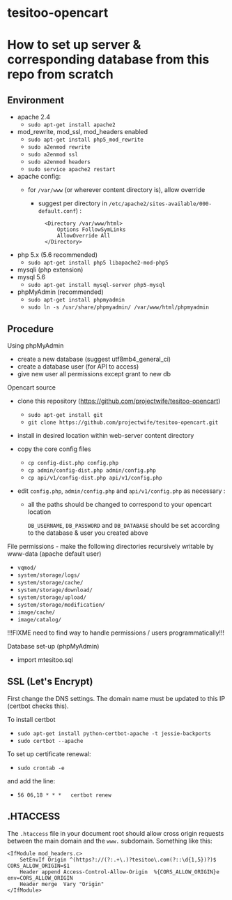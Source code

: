 # tesitoo-opencart

How to set up server & corresponding database from this repo from scratch
=========================================================================

Environment
-----------

- apache 2.4
  - `sudo apt-get install apache2`
- mod_rewrite, mod_ssl, mod_headers enabled
  - `sudo apt-get install php5_mod_rewrite`
  - `sudo a2enmod rewrite`
  - `sudo a2enmod ssl`
  - `sudo a2enmod headers`
  - `sudo service apache2 restart`
- apache config:
  - for `/var/www` (or wherever content directory is), allow override
  
    - suggest per directory in `/etc/apache2/sites-available/000-default.conf`) :

            <Directory /var/www/html>
                Options FollowSymLinks
                AllowOverride All
            </Directory>

- php 5.x (5.6 recommended)
  - `sudo apt-get install php5 libapache2-mod-php5`
- mysqli (php extension)
- mysql 5.6
  - `sudo apt-get install mysql-server php5-mysql`
- phpMyAdmin (recommended)
  - `sudo apt-get install phpmyadmin`
  - `sudo ln -s /usr/share/phpmyadmin/ /var/www/html/phpmyadmin`

Procedure
-----------------

Using phpMyAdmin
- create a new database (suggest utf8mb4_general_ci)
- create a database user (for API to access)
- give new user all permissions except grant to new db

Opencart source
- clone this repository (https://github.com/projectwife/tesitoo-opencart)
  - `sudo apt-get install git`
  - `git clone https://github.com/projectwife/tesitoo-opencart.git`
- install in desired location within web-server content directory
- copy the core config files
  - `cp config-dist.php config.php`
  - `cp admin/config-dist.php admin/config.php`
  - `cp api/v1/config-dist.php api/v1/config.php`
- edit `config.php`, `admin/config.php` and `api/v1/config.php` as necessary :

  - all the paths should be changed to correspond to your opencart location

	`DB_USERNAME`, `DB_PASSWORD` and `DB_DATABASE` should be set according to the database & user you created above

File permissions - make the following directories recursively writable by www-data
(apache default user)
- `vqmod/`
- `system/storage/logs/`
- `system/storage/cache/`
- `system/storage/download/`
- `system/storage/upload/`
- `system/storage/modification/`
- `image/cache/`
- `image/catalog/`

!!!FIXME need to find way to handle permissions / users programmatically!!!

Database set-up (phpMyAdmin)
- import mtesitoo.sql


SSL (Let's Encrypt)
---------------------
First change the DNS settings. The domain name must be updated to this IP (certbot checks this).

To install certbot
- `sudo apt-get install python-certbot-apache -t jessie-backports`
- `sudo certbot --apache`

To set up certificate renewal:
- `sudo crontab -e`

and add the line:
- `56 06,18 * * *   certbot renew`

.HTACCESS
--------------

The `.htaccess` file in your document root should allow cross origin requests between the main domain and the `www.` subdomain. Something like this:

    <IfModule mod_headers.c>
        SetEnvIf Origin ^(https?://(?:.+\.)?tesitoo\.com(?::\d{1,5})?)$   CORS_ALLOW_ORIGIN=$1
        Header append Access-Control-Allow-Origin  %{CORS_ALLOW_ORIGIN}e   env=CORS_ALLOW_ORIGIN
        Header merge  Vary "Origin"
    </IfModule>
